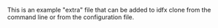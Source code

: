 This is an example "extra" file that can be added to idfx clone from the command
line or from the configuration file.
